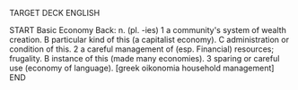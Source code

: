 TARGET DECK
ENGLISH

START
Basic
Economy
Back: n. (pl. -ies) 1 a community's system of wealth creation. B particular kind of this (a capitalist economy). C administration or condition of this. 2 a careful management of (esp. Financial) resources; frugality. B instance of this (made many economies). 3 sparing or careful use (economy of language). [greek oikonomia household management]
END
